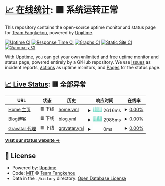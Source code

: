 # [📈 在线统计](https://status.fangkehou.eu.org): <!--在线统计--> **🟩 系统运转正常**

This repository contains the open-source uptime monitor and status page for [Team Fangkehou](https://www.fangkehou.eu.org), powered by [Upptime](https://github.com/upptime/upptime).

[![Uptime CI](https://github.com/fangkehou-team/fangkehou_status/workflows/Uptime%20CI/badge.svg)](https://github.com/fangkehou-team/fangkehou_status/actions?query=workflow%3A%22Uptime+CI%22)
[![Response Time CI](https://github.com/fangkehou-team/fangkehou_status/workflows/Response%20Time%20CI/badge.svg)](https://github.com/fangkehou-team/fangkehou_status/actions?query=workflow%3A%22Response+Time+CI%22)
[![Graphs CI](https://github.com/fangkehou-team/fangkehou_status/workflows/Graphs%20CI/badge.svg)](https://github.com/fangkehou-team/fangkehou_status/actions?query=workflow%3A%22Graphs+CI%22)
[![Static Site CI](https://github.com/fangkehou-team/fangkehou_status/workflows/Static%20Site%20CI/badge.svg)](https://github.com/fangkehou-team/fangkehou_status/actions?query=workflow%3A%22Static+Site+CI%22)
[![Summary CI](https://github.com/fangkehou-team/fangkehou_status/workflows/Summary%20CI/badge.svg)](https://github.com/fangkehou-team/fangkehou_status/actions?query=workflow%3A%22Summary+CI%22)

With [Upptime](https://upptime.js.org), you can get your own unlimited and free uptime monitor and status page, powered entirely by a GitHub repository. We use [Issues](https://github.com/fangkehou-team/fangkehou_status/issues) as incident reports, [Actions](https://github.com/fangkehou-team/fangkehou_status/actions) as uptime monitors, and [Pages](https://status.fangkehou.eu.org) for the status page.

## [📈 Live Status](https://demo.upptime.js.org): <!--live status--> **🟥 全部异常**

<!--start: status pages-->
<!-- This summary is generated by Upptime (https://github.com/upptime/upptime) -->
<!-- Do not edit this manually, your changes will be overwritten -->
<!-- prettier-ignore -->
| URL | 状态 | 历史 | 响应时间 | 在线率 |
| --- | ------ | ------- | ------------- | ------ |
| <img alt="" src="https://icons.duckduckgo.com/ip3/www.fangkehou.eu.org.ico" height="13"> [Home 主页](https://www.fangkehou.eu.org) | 🟥 下线 | [home.yml](https://github.com/fangkehou-team/fangkehou-status/commits/HEAD/history/home.yml) | <details><summary><img alt="响应时间图表" src="./graphs/home/response-time-week.png" height="20"> 2616ms</summary><br><a href="https://status.fangkehou.eu.org/history/home"><img alt="响应时间 2010" src="https://img.shields.io/endpoint?url=https%3A%2F%2Fraw.githubusercontent.com%2Ffangkehou-team%2Ffangkehou-status%2FHEAD%2Fapi%2Fhome%2Fresponse-time.json"></a><br><a href="https://status.fangkehou.eu.org/history/home"><img alt="日均响应时间 2513" src="https://img.shields.io/endpoint?url=https%3A%2F%2Fraw.githubusercontent.com%2Ffangkehou-team%2Ffangkehou-status%2FHEAD%2Fapi%2Fhome%2Fresponse-time-day.json"></a><br><a href="https://status.fangkehou.eu.org/history/home"><img alt="周均响应时间 2616" src="https://img.shields.io/endpoint?url=https%3A%2F%2Fraw.githubusercontent.com%2Ffangkehou-team%2Ffangkehou-status%2FHEAD%2Fapi%2Fhome%2Fresponse-time-week.json"></a><br><a href="https://status.fangkehou.eu.org/history/home"><img alt="月均响应时间 2450" src="https://img.shields.io/endpoint?url=https%3A%2F%2Fraw.githubusercontent.com%2Ffangkehou-team%2Ffangkehou-status%2FHEAD%2Fapi%2Fhome%2Fresponse-time-month.json"></a><br><a href="https://status.fangkehou.eu.org/history/home"><img alt="年均响应时间 2010" src="https://img.shields.io/endpoint?url=https%3A%2F%2Fraw.githubusercontent.com%2Ffangkehou-team%2Ffangkehou-status%2FHEAD%2Fapi%2Fhome%2Fresponse-time-year.json"></a></details> | <details><summary><a href="https://status.fangkehou.eu.org/history/home">0.00%</a></summary><a href="https://status.fangkehou.eu.org/history/home"><img alt="在线率 64.40%" src="https://img.shields.io/endpoint?url=https%3A%2F%2Fraw.githubusercontent.com%2Ffangkehou-team%2Ffangkehou-status%2FHEAD%2Fapi%2Fhome%2Fuptime.json"></a><br><a href="https://status.fangkehou.eu.org/history/home"><img alt="日均在线率 0.00%" src="https://img.shields.io/endpoint?url=https%3A%2F%2Fraw.githubusercontent.com%2Ffangkehou-team%2Ffangkehou-status%2FHEAD%2Fapi%2Fhome%2Fuptime-day.json"></a><br><a href="https://status.fangkehou.eu.org/history/home"><img alt="周均在线率 0.00%" src="https://img.shields.io/endpoint?url=https%3A%2F%2Fraw.githubusercontent.com%2Ffangkehou-team%2Ffangkehou-status%2FHEAD%2Fapi%2Fhome%2Fuptime-week.json"></a><br><a href="https://status.fangkehou.eu.org/history/home"><img alt="月均在线率 0.00%" src="https://img.shields.io/endpoint?url=https%3A%2F%2Fraw.githubusercontent.com%2Ffangkehou-team%2Ffangkehou-status%2FHEAD%2Fapi%2Fhome%2Fuptime-month.json"></a><br><a href="https://status.fangkehou.eu.org/history/home"><img alt="年均在线率 64.40%" src="https://img.shields.io/endpoint?url=https%3A%2F%2Fraw.githubusercontent.com%2Ffangkehou-team%2Ffangkehou-status%2FHEAD%2Fapi%2Fhome%2Fuptime-year.json"></a></details>
| <img alt="" src="https://icons.duckduckgo.com/ip3/blog.fangkehou.eu.org.ico" height="13"> [Blog博客](https://blog.fangkehou.eu.org) | 🟥 下线 | [blog.yml](https://github.com/fangkehou-team/fangkehou-status/commits/HEAD/history/blog.yml) | <details><summary><img alt="响应时间图表" src="./graphs/blog/response-time-week.png" height="20"> 2985ms</summary><br><a href="https://status.fangkehou.eu.org/history/blog"><img alt="响应时间 2815" src="https://img.shields.io/endpoint?url=https%3A%2F%2Fraw.githubusercontent.com%2Ffangkehou-team%2Ffangkehou-status%2FHEAD%2Fapi%2Fblog%2Fresponse-time.json"></a><br><a href="https://status.fangkehou.eu.org/history/blog"><img alt="日均响应时间 2754" src="https://img.shields.io/endpoint?url=https%3A%2F%2Fraw.githubusercontent.com%2Ffangkehou-team%2Ffangkehou-status%2FHEAD%2Fapi%2Fblog%2Fresponse-time-day.json"></a><br><a href="https://status.fangkehou.eu.org/history/blog"><img alt="周均响应时间 2985" src="https://img.shields.io/endpoint?url=https%3A%2F%2Fraw.githubusercontent.com%2Ffangkehou-team%2Ffangkehou-status%2FHEAD%2Fapi%2Fblog%2Fresponse-time-week.json"></a><br><a href="https://status.fangkehou.eu.org/history/blog"><img alt="月均响应时间 2480" src="https://img.shields.io/endpoint?url=https%3A%2F%2Fraw.githubusercontent.com%2Ffangkehou-team%2Ffangkehou-status%2FHEAD%2Fapi%2Fblog%2Fresponse-time-month.json"></a><br><a href="https://status.fangkehou.eu.org/history/blog"><img alt="年均响应时间 2815" src="https://img.shields.io/endpoint?url=https%3A%2F%2Fraw.githubusercontent.com%2Ffangkehou-team%2Ffangkehou-status%2FHEAD%2Fapi%2Fblog%2Fresponse-time-year.json"></a></details> | <details><summary><a href="https://status.fangkehou.eu.org/history/blog">0.00%</a></summary><a href="https://status.fangkehou.eu.org/history/blog"><img alt="在线率 64.41%" src="https://img.shields.io/endpoint?url=https%3A%2F%2Fraw.githubusercontent.com%2Ffangkehou-team%2Ffangkehou-status%2FHEAD%2Fapi%2Fblog%2Fuptime.json"></a><br><a href="https://status.fangkehou.eu.org/history/blog"><img alt="日均在线率 0.00%" src="https://img.shields.io/endpoint?url=https%3A%2F%2Fraw.githubusercontent.com%2Ffangkehou-team%2Ffangkehou-status%2FHEAD%2Fapi%2Fblog%2Fuptime-day.json"></a><br><a href="https://status.fangkehou.eu.org/history/blog"><img alt="周均在线率 0.00%" src="https://img.shields.io/endpoint?url=https%3A%2F%2Fraw.githubusercontent.com%2Ffangkehou-team%2Ffangkehou-status%2FHEAD%2Fapi%2Fblog%2Fuptime-week.json"></a><br><a href="https://status.fangkehou.eu.org/history/blog"><img alt="月均在线率 0.00%" src="https://img.shields.io/endpoint?url=https%3A%2F%2Fraw.githubusercontent.com%2Ffangkehou-team%2Ffangkehou-status%2FHEAD%2Fapi%2Fblog%2Fuptime-month.json"></a><br><a href="https://status.fangkehou.eu.org/history/blog"><img alt="年均在线率 64.41%" src="https://img.shields.io/endpoint?url=https%3A%2F%2Fraw.githubusercontent.com%2Ffangkehou-team%2Ffangkehou-status%2FHEAD%2Fapi%2Fblog%2Fuptime-year.json"></a></details>
| <img alt="" src="https://icons.duckduckgo.com/ip3/gravatar.fangkehou.eu.org.ico" height="13"> [Gravatar 代理](https://gravatar.fangkehou.eu.org) | 🟥 下线 | [gravatar.yml](https://github.com/fangkehou-team/fangkehou-status/commits/HEAD/history/gravatar.yml) | <details><summary><img alt="响应时间图表" src="./graphs/gravatar/response-time-week.png" height="20"> 0ms</summary><br><a href="https://status.fangkehou.eu.org/history/gravatar"><img alt="响应时间 1267" src="https://img.shields.io/endpoint?url=https%3A%2F%2Fraw.githubusercontent.com%2Ffangkehou-team%2Ffangkehou-status%2FHEAD%2Fapi%2Fgravatar%2Fresponse-time.json"></a><br><a href="https://status.fangkehou.eu.org/history/gravatar"><img alt="日均响应时间 0" src="https://img.shields.io/endpoint?url=https%3A%2F%2Fraw.githubusercontent.com%2Ffangkehou-team%2Ffangkehou-status%2FHEAD%2Fapi%2Fgravatar%2Fresponse-time-day.json"></a><br><a href="https://status.fangkehou.eu.org/history/gravatar"><img alt="周均响应时间 0" src="https://img.shields.io/endpoint?url=https%3A%2F%2Fraw.githubusercontent.com%2Ffangkehou-team%2Ffangkehou-status%2FHEAD%2Fapi%2Fgravatar%2Fresponse-time-week.json"></a><br><a href="https://status.fangkehou.eu.org/history/gravatar"><img alt="月均响应时间 0" src="https://img.shields.io/endpoint?url=https%3A%2F%2Fraw.githubusercontent.com%2Ffangkehou-team%2Ffangkehou-status%2FHEAD%2Fapi%2Fgravatar%2Fresponse-time-month.json"></a><br><a href="https://status.fangkehou.eu.org/history/gravatar"><img alt="年均响应时间 1267" src="https://img.shields.io/endpoint?url=https%3A%2F%2Fraw.githubusercontent.com%2Ffangkehou-team%2Ffangkehou-status%2FHEAD%2Fapi%2Fgravatar%2Fresponse-time-year.json"></a></details> | <details><summary><a href="https://status.fangkehou.eu.org/history/gravatar">0.00%</a></summary><a href="https://status.fangkehou.eu.org/history/gravatar"><img alt="在线率 39.60%" src="https://img.shields.io/endpoint?url=https%3A%2F%2Fraw.githubusercontent.com%2Ffangkehou-team%2Ffangkehou-status%2FHEAD%2Fapi%2Fgravatar%2Fuptime.json"></a><br><a href="https://status.fangkehou.eu.org/history/gravatar"><img alt="日均在线率 0.00%" src="https://img.shields.io/endpoint?url=https%3A%2F%2Fraw.githubusercontent.com%2Ffangkehou-team%2Ffangkehou-status%2FHEAD%2Fapi%2Fgravatar%2Fuptime-day.json"></a><br><a href="https://status.fangkehou.eu.org/history/gravatar"><img alt="周均在线率 0.00%" src="https://img.shields.io/endpoint?url=https%3A%2F%2Fraw.githubusercontent.com%2Ffangkehou-team%2Ffangkehou-status%2FHEAD%2Fapi%2Fgravatar%2Fuptime-week.json"></a><br><a href="https://status.fangkehou.eu.org/history/gravatar"><img alt="月均在线率 0.00%" src="https://img.shields.io/endpoint?url=https%3A%2F%2Fraw.githubusercontent.com%2Ffangkehou-team%2Ffangkehou-status%2FHEAD%2Fapi%2Fgravatar%2Fuptime-month.json"></a><br><a href="https://status.fangkehou.eu.org/history/gravatar"><img alt="年均在线率 39.60%" src="https://img.shields.io/endpoint?url=https%3A%2F%2Fraw.githubusercontent.com%2Ffangkehou-team%2Ffangkehou-status%2FHEAD%2Fapi%2Fgravatar%2Fuptime-year.json"></a></details>

<!--end: status pages-->

[**Visit our status website →**](https://status.fangkehou.eu.org)

## 📄 License

- Powered by: [Upptime](https://github.com/upptime/upptime)
- Code: [MIT](./LICENSE) © [Team Fangkehou](https://www.fangkehou.eu.org)
- Data in the `./history` directory: [Open Database License](https://opendatacommons.org/licenses/odbl/1-0/)

